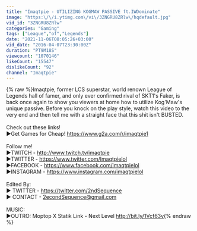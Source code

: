 ```yaml
---
title: "Imaqtpie - UTILIZING KOGMAW PASSIVE ft.IWDominate"
image: "https:\/\/i.ytimg.com\/vi\/3ZNGRU8ZRlw\/hqdefault.jpg"
vid_id: "3ZNGRU8ZRlw"
categories: "Gaming"
tags: ["League","of","Legends"]
date: "2021-11-06T08:05:26+03:00"
vid_date: "2016-04-07T23:30:00Z"
duration: "PT9M18S"
viewcount: "1070146"
likeCount: "15547"
dislikeCount: "92"
channel: "Imaqtpie"
---
```

{% raw %}Imaqtpie, former LCS superstar, world renown League of Legends hall of famer, and only ever confirmed rival of SKT1's Faker, is back once again to show you viewers at home how to utilize Kog'Maw's unique passive. Before you knock on the play style, watch this video to the very end and then tell me with a straight face that this shit isn't BUSTED. <br /><br />Check out these links!<br />►Get Games for Cheap! <a rel="nofollow" target="blank" href="https://www.g2a.com/r/imaqtpie1">https://www.g2a.com/r/imaqtpie1</a><br /><br />Follow me!<br />►TWITCH - <a rel="nofollow" target="blank" href="http://www.twitch.tv/imaqtpie">http://www.twitch.tv/imaqtpie</a><br />►TWITTER - <a rel="nofollow" target="blank" href="https://www.twitter.com/Imaqtpielol">https://www.twitter.com/Imaqtpielol</a><br />►FACEBOOK - <a rel="nofollow" target="blank" href="https://www.facebook.com/imaqtpielol">https://www.facebook.com/imaqtpielol</a><br />►INSTAGRAM - <a rel="nofollow" target="blank" href="https://www.instagram.com/imaqtpielol">https://www.instagram.com/imaqtpielol</a><br /><br />Edited By:<br />► TWITTER - <a rel="nofollow" target="blank" href="https://twitter.com/2ndSequence">https://twitter.com/2ndSequence</a><br />► CONTACT - 2econdSequence@gmail.com<br /><br />MUSIC:<br />►OUTRO: Moptop X Statik Link - Next Level <a rel="nofollow" target="blank" href="http://bit.ly/1Vcf63v">http://bit.ly/1Vcf63v</a>{% endraw %}
